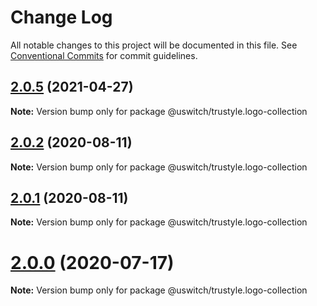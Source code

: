 # Change Log

All notable changes to this project will be documented in this file.
See [Conventional Commits](https://conventionalcommits.org) for commit guidelines.

## [2.0.5](https://github.com/uswitch/trustyle/compare/@uswitch/trustyle.logo-collection@2.0.4...@uswitch/trustyle.logo-collection@2.0.5) (2021-04-27)

**Note:** Version bump only for package @uswitch/trustyle.logo-collection





## [2.0.2](https://github.com/uswitch/trustyle/compare/@uswitch/trustyle.logo-collection@2.0.1...@uswitch/trustyle.logo-collection@2.0.2) (2020-08-11)

**Note:** Version bump only for package @uswitch/trustyle.logo-collection





## [2.0.1](https://github.com/uswitch/trustyle/compare/@uswitch/trustyle.logo-collection@2.0.0...@uswitch/trustyle.logo-collection@2.0.1) (2020-08-11)

**Note:** Version bump only for package @uswitch/trustyle.logo-collection





# [2.0.0](https://github.com/uswitch/trustyle/compare/@uswitch/trustyle.logo-collection@1.1.0...@uswitch/trustyle.logo-collection@2.0.0) (2020-07-17)

**Note:** Version bump only for package @uswitch/trustyle.logo-collection
